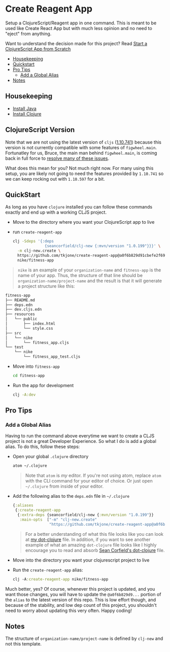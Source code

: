 # Create Reagent App

Setup a ClojureScript/Reagent app in one command.  This is meant to be used like Create React App but with much less opinion and no need to "eject" from anything.

Want to understand the decision made for this project?  Read [Start a ClojureScript App from Scratch](https://betweentwoparens.com/start-a-clojurescript-app-from-scratch)

- [Housekeeping]
- [Quickstart]
- [Pro Tips]
  - [Add a Global Alias]
- [Notes]

## Housekeeping

- [Install Java]
- [Install Clojure]

## ClojureScript Version

Note that we are not using the latest version of `cljs` ([1.10.741]) because this version is not currently compatible with some features of `figwheel.main`.  Fortunatley for us, Bruce, the main man behind `figwheel.main`, is coming back in full force to [resolve many of these issues].

What does this mean for you?  Not much right now.  For many using this setup, you are likely not going to need the features provided by `1.10.741` so we can keep rocking out with `1.10.597` for a bit.

## QuickStart

As long as you have `clojure` installed you can follow these commands exactly and end up with a working CLJS project.

- Move to the directory where you want your ClojureScript app to live

- run `create-reagent-app`

  ```bash
  clj -Sdeps '{:deps
                {seancorfield/clj-new {:mvn/version "1.0.199"}}}' \
    -m clj-new.create \
    https://github.com/tkjone/create-reagent-app@a0f6b829d91cbefe2f69dede72054538e080b012 \
    nike/fitness-app
  ```

> `nike` is an example of your `organization-name` and `fitness-app` is the name of your app.  Thus, the structure of that line should be  `organization-name/project-name` and the result is that it will generate a project structure like this:

```bash
fitness-app
├── README.md
├── deps.edn
├── dev.cljs.edn
├── resources
│   └── public
│       ├── index.html
│       └── style.css
├── src
│   └── nike
│       └── fitness_app.cljs
└── test
    └── nike
        └── fitness_app_test.cljs
```

- Move into `fitness-app`

  ```bash
  cd fitness-app
  ```

- Run the app for development

  ```bash
  clj -A:dev
  ```

## Pro Tips

### Add a Global Alias

Having to run the command above everytime we want to create a CLJS project is not a great Developer Experience.  So what I do is add a global alias.  To do this, follow these steps:

- Open your global `.clojure` directory

  ```bash
  atom ~/.clojure
  ```

  > Note that `atom` is _my_ editor.  If you're not using atom, replace `atom` with the CLI command for your editor of choice.  Or just open `~/.clojure` from inside of your editor.

- Add the following alias to the `deps.edn` file in `~/.clojure`

  ```clojure
  {:aliases
   {:create-reagent-app
    {:extra-deps {seancorfield/clj-new {:mvn/version "1.0.199"}}
     :main-opts  ["-m" "clj-new.create"
                  "https://github.com/tkjone/create-reagent-app@a0f6b829d91cbefe2f69dede72054538e080b012"]}}}
  ```

  > For a better understanding of what this file looks like you can look at [my dot-clojure] file.  In addition, if you want to see another example of what an amazing `dot-clojure` file looks like I highly encourage you to read and absorb [Sean Corfield's dot-clojure] file.

- Move into the directory you want your clojurescript project to live

- Run the `create-reagent-app` alias:

  ```clj
  clj -A:create-reagent-app nike/fitness-app
  ```

Much better, yes?  Of course, whenever this project is updated, and you want those changes, you will have to update the `@a0f6b829d9...` portion of the `alias` to the latest version of this repo.   This is low effort though, and because of the stability, and low dep count of this project, you shouldn't need to worry about updating this very often.  Happy coding!

## Notes

The structure of `organization-name/project-name` is defined by `clj-new` and not this template.

[Housekeeping]: #housekeeping
[Quickstart]: #quickstart
[Pro Tips]: #pro-tips
[Notes]: #notes
[Install Java]: https://www.youtube.com/watch?v=SljDPNwAFOc
[Install Clojure]: https://www.youtube.com/watch?v=5_q5pLoz9b0&t=2s
[1.10.741]: https://clojurescript.org/news/2020-04-24-release
[Add a Global Alias]: #add-a-global-alias
[resolve many of these issues]: https://www.clojuriststogether.org/news/q2-2020-funding-announcement/
[my dot-clojure]: https://github.com/athomasoriginal/dotfiles/blob/master/.clojure/deps.edn
[Sean Corfield's dot-clojure]: https://github.com/seancorfield/dot-clojure
